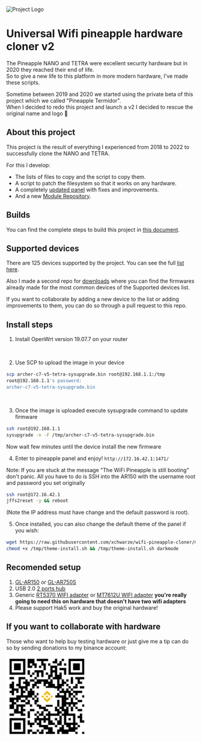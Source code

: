 ![Project Logo](https://i.imgur.com/a1HXxMm.png)

# Universal Wifi pineapple hardware cloner v2

The Pineapple NANO and TETRA were excellent security hardware but in 2020 they reached their end of life.<br>
So to give a new life to this platform in more modern hardware, I've made these scripts.
<br>

Sometime between 2019 and 2020 we started using the private beta of this project which we called "Pineapple Termidor".<br>
When I decided to redo this project and launch a v2 I decided to rescue the original name and logo 🤣


## About this project

This project is the result of everything I experienced from 2018 to 2022 to successfully clone the NANO and TETRA.<br>

For this I develop:
* The lists of files to copy and the script to copy them.
* A script to patch the filesystem so that it works on any hardware.
* A completely [updated panel](https://github.com/xchwarze/wifi-pineapple-panel) with fixes and improvements.
* And a new [Module Repository](https://github.com/xchwarze/wifi-pineapple-modules).


## Builds

You can find the complete steps to build this project in [this document](build.md).


## Supported devices

There are 125 devices supported by the project. You can see the full [list here](devices.md).
<br>

Also I made a second repo for [downloads](https://github.com/xchwarze/wifi-pineapple-cloner-builds) where you can find the firmwares already made for the most common devices of the Supported devices list.
<br>

If you want to collaborate by adding a new device to the list or adding improvements to them, you can do so through a pull request to this repo.


## Install steps

1. Install OpenWrt version 19.07.7 on your router
<br>

2. Use SCP to upload the image in your device
```bash
scp archer-c7-v5-tetra-sysupgrade.bin root@192.168.1.1:/tmp 
root@192.168.1.1's password: 
archer-c7-v5-tetra-sysupgrade.bin                                                                        100%   13MB   2.2MB/s   00:05 
```
<br>

3. Once the image is uploaded execute sysupgrade command to update firmware
```bash
ssh root@192.168.1.1
sysupgrade -n -F /tmp/archer-c7-v5-tetra-sysupgrade.bin
```
Now wait few minutes until the device install the new firmware
<br>

4. Enter to pineapple panel and enjoy! `http://172.16.42.1:1471/`

Note: 
If you are stuck at the message "The WiFi Pineapple is still booting" don't panic.
All you have to do is SSH into the AR150 with the username root and password you set originally
```bash
ssh root@172.16.42.1
jffs2reset -y && reboot
```
(Note the IP address must have change and the default password is root).

5. Once installed, you can also change the default theme of the panel if you wish:
```bash
wget https://raw.githubusercontent.com/xchwarze/wifi-pineapple-cloner/master/themes/install.sh -O /tmp/theme-install.sh
chmod +x /tmp/theme-install.sh && /tmp/theme-install.sh darkmode
```


## Recomended setup

1. [GL-AR150](https://www.gl-inet.com/products/gl-ar150/) or [GL-AR750S](https://www.gl-inet.com/products/gl-ar750s)
2. USB 2.0 [2 ports hub](https://www.ebay.com/itm/144520475350)
2. Generic [RT5370 WIFI adapter](https://www.ebay.com/itm/284904442887) or [MT7612U WIFI adapter](https://www.ebay.com/itm/175219205235) **you're really going to need this on hardware that doesn't have two wifi adapters**
3. Please support Hak5 work and buy the original hardware!


## If you want to collaborate with hardware 

Those who want to help buy testing hardware or just give me a tip can do so by sending donations to my binance account:

![binance-qr](assets/binance-qr.png)
